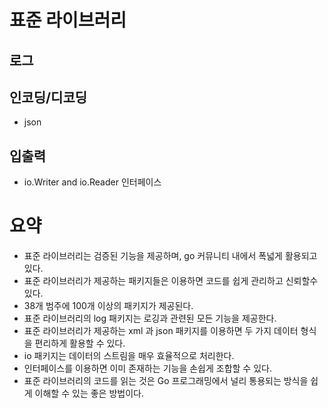 # 표준 라이브러리
## 로그
## 인코딩/디코딩
* json
## 입출력
* io.Writer and io.Reader 인터페이스

# 요약
- 표준 라이브러리는 검증된 기능을 제공하며, go 커뮤니티 내에서 폭넓게 활용되고 있다.
- 표준 라이브러리가 제공하는 패키지들은 이용하면 코드를 쉽게 관리하고 신뢰할수 있다.
- 38개 범주에 100개 이상의 패키지가 제공된다.
- 표준 라이브러리의 log 패키지는 로깅과 관련된 모든 기능을 제공한다.
- 표준 라이브러리가 제공하는 xml 과 json 패키지를 이용하면 두 가지 데이터 형식을 편리하게 활용할 수 있다.
- io 패키지는 데이터의 스트림을 매우 효율적으로 처리한다.
- 인터페이스를 이용하면 이미 존재하는 기능을 손쉽게 조합할 수 있다.
- 표준 라이브러리의 코드를 읽는 것은 Go 프로그래밍에서 널리 통용되는 방식을 쉽게 이해할 수 있는 좋은 방법이다.
